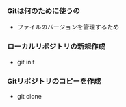 ### Gitは何のために使うの
- ファイルのバージョンを管理するため

### ローカルリポジトリの新規作成
- git init

### Gitリポジトリのコピーを作成
- git clone
